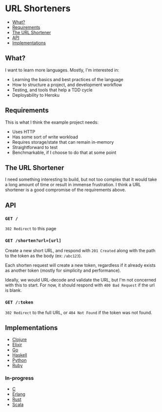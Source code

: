 # URL Shorteners

* [What?](#what)
* [Requirements](#requirements)
* [The URL Shortener](#the-url-shortener)
* [API](#api)
* [Implementations](#implementations)

## What?

I want to learn more languages. Mostly, I'm interested in:

* Learning the basics and best practices of the language
* How to structure a project, and development workflow
* Testing, and tools that help a TDD cycle
* Deployability to Heroku

## Requirements

This is what I think the example project needs:

* Uses HTTP
* Has some sort of write workload
* Requires storage/state that can remain in-memory
* Straightforward to test
* Benchmarkable, if I choose to do that at some point

## The URL Shortener

I need something interesting to build, but not too complex that it would take
a long amount of time or result in immense frustration. I think a URL shortener
is a good compromise of the requirements above.

## API

### `GET /`

`302 Redirect` to this page

### `GET /shorten?url=[url]`

Create a new short URL, and respond with `201 Created` along with the path to
the token as the body (ex: `/abc123`).

Each shorten request will create a new token, regardless if it already exists
as another token (mostly for simplicity and performance).

Ideally, we would URL-decode and validate the URL, but I'm not concerned with
this to start. For now, it should respond with `400 Bad Request` if the url is
blank.

### `GET /:token`

`302 Redirect` to the full URL, or `404 Not Found` if the token was not found.

## Implementations

* [Clojure](https://github.com/justincampbell/url-shortener-clojure)
* [Elixir](https://github.com/justincampbell/url-shortener-elixir)
* [Go](https://github.com/justincampbell/url-shortener-go)
* [Haskell](https://github.com/justincampbell/url-shortener-haskell)
* [Python](https://github.com/justincampbell/url-shortener-python)
* [Ruby](https://github.com/justincampbell/url-shortener-ruby)

### In-progress

* [C](https://github.com/justincampbell/url-shortener-c)
* [Erlang](https://github.com/justincampbell/url-shortener-erlang)
* [Rust](https://github.com/justincampbell/url-shortener-rust)
* [Scala](https://github.com/justincampbell/url-shortener-scala)
